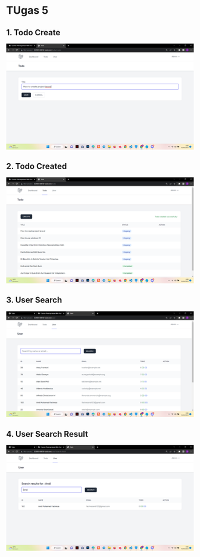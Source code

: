 # TUgas 5

## 1. Todo Create

![Alt text](screenshot/tugas5/Todo_Create.png)

## 2. Todo Created

![Alt text](screenshot/tugas5/Todo_Created.png)

## 3. User Search

![Alt text](screenshot/tugas5/User_Search.png)

## 4. User Search Result

![Alt text](screenshot/tugas5/User_Search_Result.png)